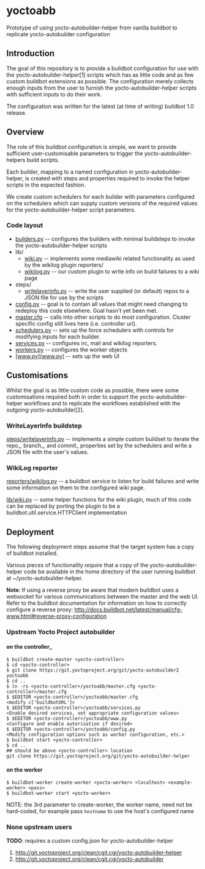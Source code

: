 # yoctoabb
Prototype of using yocto-autobuilder-helper from vanilla buildbot to replicate yocto-autobuilder configuration

## Introduction
The goal of this repository is to provide a buildbot configuration for use with
the yocto-autobuilder-helper[1] scripts which has as little code and as few
custom buildbot extensions as possible. The configuration merely collects
enough inputs from the user to furnish the yocto-autobuilder-helper scripts
with sufficient inputs to do their work.

The configuration was written for the latest (at time of writing) buildbot 1.0
release.

## Overview
The role of this buildbot configuration is simple, we want to provide
sufficient user-customisable parameters to trigger the yocto-autobuilder-helpers
build scripts.

Each builder, mapping to a named configuration in yocto-autobuilder-helper, is
created with steps and properties required to invoke the helper scripts in the
expected fashion.

We create custom schedulers for each builder with parameters configured on the
schedulers which can supply custom versions of the required values for the
yocto-autobuilder-helper script parameters.

### Code layout
- [builders.py](builders.py) -- configures the builders with minimal buildsteps to invoke the yocto-autobuilder-helper scripts
- lib/
  - [wiki.py](lib/wiki.py) -- implements some mediawiki related functionality as used by the wikilog plugin
reporters/
  - [wikilog.py](reporters/wikilog.py) -- our custom plugin to write info on build failures to a wiki page
- steps/
  - [writelayerinfo.py](steps/writelayerinfo.py) -- write the user supplied (or default) repos to a JSON file for use by the scripts
- [config.py](config.py) -- goal is to contain all values that might need changing to redeploy this code elsewhere. Goal hasn't yet been met.
- [master.cfg](master.cfg) -- calls into other scripts to do most configuration. Cluster specific config still lives here (i.e. controller url).
- [schedulers.py](schedulers.py) -- sets up the force schedulers with controls for modifying inputs for each builder.
- [services.py](services.py) -- configures irc, mail and wikilog reporters.
- [workers.py](workers.py) -- configures the worker objects
- [www.py](www.py) -- sets up the web UI

## Customisations
Whilst the goal is as little custom code as possible, there were some
customisations required both in order to support the yocto-autobuilder-helper
workflows and to replicate the workflows established with the outgoing
yocto-autobuilder[2].

### WriteLayerInfo buildstep
[steps/writelayerinfo.py](steps/writelayerinfo.py) -- implements a simple
custom buildset to iterate the repo_, branch_, and commit_ properties set by
the schedulers and write a JSON file with the user's values.

### WikiLog reporter
[reporters/wikilog.py](reporters/wikilog.py) -- a buildbot service to listen
for build failures and write some information on them to the configured wiki
page.

[lib/wiki.py](lib/wiki.py) -- some helper functions for the wiki plugin, much
of this code can be replaced by porting the plugin to be a
buildbot.util.service.HTTPClient implementation

## Deployment
The following deployment steps assume that the target system has a copy of
buildbot installed.

Various pieces of functionality _require_ that a copy of the
yocto-autobuilder-helper code be available in the home directory of the user
running buildbot at ~/yocto-autobuilder-helper.

__Note__: If using a reverse proxy be aware that modern buildbot uses a  websocket for various communications between the master and the web UI.
Refer to the buildbot documentation for information on how to correctly configure a reverse proxy: http://docs.buildbot.net/latest/manual/cfg-www.html#reverse-proxy-configuration

### Upstream Yocto Project autobuilder
#### on the controller_
```
$ buildbot create-master <yocto-controller>
$ cd <yocto-controller>
$ git clone https://git.yoctoproject.org/git/yocto-autobuilder2 yoctoabb
$ cd ..
$ ln -rs <yocto-controller>/yoctoabb/master.cfg <yocto-controller>/master.cfg
$ $EDITOR <yocto-controller>/yoctoabb/master.cfg
<modify c['buildbotURL']>
$ $EDITOR <yocto-controller>/yoctoabb/services.py
<Enable desired services, set appropriate configuration values>
$ $EDITOR <yocto-controller>/yoctoabb/www.py
<Configure and enable autorisation if desired>
$ $EDITOR <yocto-controller>/yoctoabb/config.py
<Modify configuration options such as worker configuration, etc.>
$ buildbot start <yocto-controller>
$ cd ..
## should be above <yocto-controller> location
git clone https://git.yoctoproject.org/git/yocto-autobuilder-helper
```

#### on the worker
```
$ buildbot-worker create-worker <yocto-worker> <localhost> <example-worker> <pass>
$ buildbot-worker start <yocto-worker>
```

NOTE: the 3rd parameter to create-worker, the worker name, need not be
hard-coded, for example pass `hostname` to use the host's configured name

### None upstream users
__TODO__: requires a custom config.json for yocto-autobuilder-helper

1. http://git.yoctoproject.org/clean/cgit.cgi/yocto-autobuilder-helper
2. http://git.yoctoproject.org/clean/cgit.cgi/yocto-autobuilder

